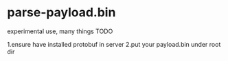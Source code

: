 # parse-payload.bin
experimental use, many things TODO

1.ensure have installed protobuf in server
2.put your payload.bin under root dir
